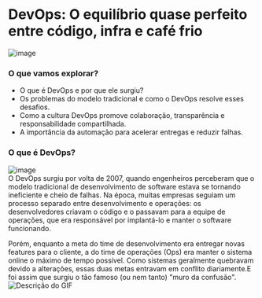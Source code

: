 # DevOps: O equilíbrio quase perfeito entre código, infra e café frio

![image](https://github.com/user-attachments/assets/0a784376-bd68-4d0f-a428-26ce0045d2b9)

### O que vamos explorar?
- O que é DevOps e por que ele surgiu?
- Os problemas do modelo tradicional e como o DevOps resolve esses desafios.
- Como a cultura DevOps promove colaboração, transparência e responsabilidade compartilhada.
- A importância da automação para acelerar entregas e reduzir falhas.

### O que é DevOps?    
![image](https://github.com/user-attachments/assets/3677693a-7fc2-434f-984d-78abad76ddf5)  
O DevOps surgiu por volta de 2007, quando engenheiros perceberam que o modelo tradicional de desenvolvimento de software estava se tornando ineficiente e cheio de falhas.
Na época, muitas empresas seguiam um processo separado entre desenvolvimento e operações: os desenvolvedores criavam o código e o passavam para a equipe de operações, que era responsável por implantá-lo e manter o software funcionando.

Porém, enquanto a meta do time de desenvolvimento era entregar novas features para o cliente, a do time de operações (Ops) era manter o sistema online o máximo de tempo possível. Como sistemas geralmente quebravam devido a alterações, essas duas metas entravam em conflito diariamente.E foi assim que surgiu o tão famoso (ou nem tanto) "muro da confusão".  
![Descrição do GIF](https://media3.giphy.com/media/v1.Y2lkPTc5MGI3NjExMDl5Y3M2M3VwYjY2eWtpcW92amwzaDFvMGlhY2VkZ3lqbjJsNGg4ZSZlcD12MV9pbnRlcm5hbF9naWZfYnlfaWQmY3Q9Zw/3oriNW27pn33u8rtuw/giphy.gif)


 
  







